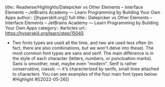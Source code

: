 title:: Readwise/Highlights/Datepicker vs Other Elements – Interface Elements – JetBrains Academy — Learn Programming by Building Your Own Apps
author:: [[hyperskill.org]]
full-title:: Datepicker vs Other Elements – Interface Elements – JetBrains Academy — Learn Programming by Building Your Own Apps
category:: #articles
url:: https://hyperskill.org/learn/step/15045

- Two fonts types are used all the time, and two are used less often (in fact, there are also combinations, but we won't delve into these). The most common font types are sans and serif. The main difference is in the style of each character (letters, numbers, or punctuation marks). Sans is smoother, neat, maybe even "modern". Serif is rather conservative, classic — it's characterized by serifs, small lines attached to characters. You can see examples of the four main font types below: #Highlight #[[2022-05-26]]